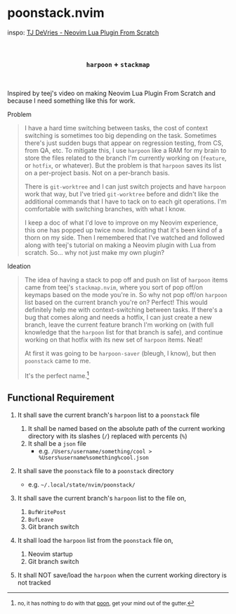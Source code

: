 # poonstack.nvim

inspo: [TJ DeVries - Neovim Lua Plugin From Scratch](https://www.youtube.com/watch?v=n4Lp4cV8YR0&ab_channel=TJDeVries)

<br>
<div align="center">
    <h3> 
        <code>harpoon</code> + <code>stackmap</code> 
    </h3>
</div>
<br>

Inspired by teej's video on making Neovim Lua Plugin From Scratch and because I
need something like this for work.

Problem

> I have a hard time switching between tasks, the cost of context switching is
> sometimes too big depending on the task. Sometimes there's just sudden bugs
> that appear on regression testing, from CS, from QA, etc. To mitigate this, I
> use `harpoon` like a RAM for my brain to store the files related to the
> branch I'm currently working on (`feature`, or `hotfix`, or whatever). But
> the problem is that `harpoon` saves its list on a per-project basis. Not on a
> per-branch basis.
>
> There is `git-worktree` and I can just switch projects and have `harpoon`
> work that way, but I've tried `git-worktree` before and didn't like the
> additional commands that I have to tack on to each git operations. I'm
> comfortable with switching branches, with what I know.
>
> I keep a doc of what I'd love to improve on my Neovim experience, this one
> has popped up twice now. Indicating that it's been kind of a thorn on my
> side. Then I remembered that I've watched and followed along with teej's
> tutorial on making a Neovim plugin with Lua from scratch. So... why not just
> make my own plugin?

Ideation

> The idea of having a stack to pop off and push on list of `harpoon` items
> came from teej's `stackmap.nvim`, where you sort of pop off/on keymaps based
> on the mode you're in. So why not pop off/on `harpoon` list based on the
> current branch you're on? Perfect! This would definitely help me with
> context-switching between tasks. If there's a bug that comes along and needs
> a hotfix, I can just create a new branch, leave the current feature branch
> I'm working on (with full knowledge that the `harpoon` list for that branch
> is safe), and continue working on that hotfix with its new set of `harpoon`
> items. Neat!
>
> At first it was going to be `harpoon-saver` (bleugh, I know), but then
> `poonstack` came to me.
>
> It's the perfect name.[^poon]

[^poon]:
    <small>no, it has nothing to do with that
    [poon](https://www.urbandictionary.com/define.php?term=poon), get your mind
    out of the gutter.</small>

## Functional Requirement

1. It shall save the current branch's `harpoon` list to a `poonstack` file

   1. It shall be named based on the absolute path of the current working
      directory with its slashes (`/`) replaced with percents (`%`)
   2. It shall be a `json` file
      - e.g. `/Users/username/something/cool > %Users%username%something%cool.json`

2. It shall save the `poonstack` file to a `poonstack` directory

   - e.g. `~/.local/state/nvim/poonstack/`

3. It shall save the current branch's `harpoon` list to the file on,

   1. `BufWritePost`
   2. `BufLeave`
   3. Git branch switch

4. It shall load the `harpoon` list from the `poonstack` file on,

   1. Neovim startup
   2. Git branch switch

5. It shall NOT save/load the `harpoon` when the current working directory is not
   tracked
